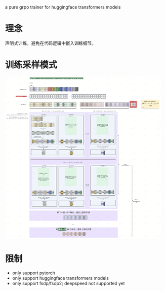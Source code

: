 a pure grpo trainer for huggingface transformers models

# 理念
声明式训练，避免在代码逻辑中嵌入训练细节。

# 训练采样模式
![grpo_sample_img](./img/grpo_sample_show.png)

# 限制
* only support pytorch
* only support huggingface transformers models
* only support fsdp/fsdp2; deepspeed not supported yet